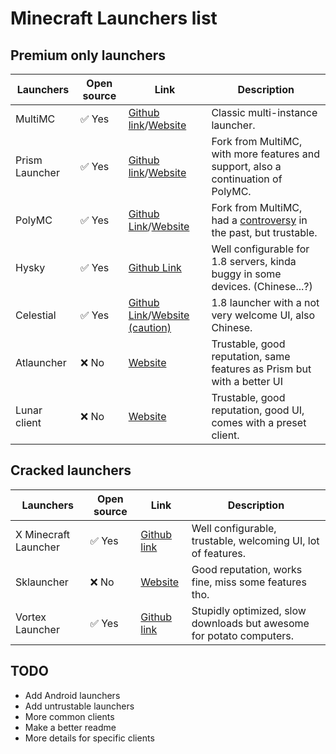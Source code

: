 # Minecraft Launchers list
## Premium only launchers

| Launchers | Open source | Link | Description |
| --- | --- | --- | --- |
| MultiMC | ✅ Yes | [Github link](https://github.com/MultiMC/Launcher/releases/tag/0.6.14)/[Website](https://multimc.org/#Download) | Classic multi-instance launcher. |
| Prism Launcher | ✅ Yes | [Github link](https://github.com/PrismLauncher/PrismLauncher/releases/tag/9.1)/[Website](https://prismlauncher.org/download/windows/) | Fork from MultiMC, with more features and support, also a continuation of PolyMC. |
| PolyMC | ✅ Yes | [Github Link](https://prismlauncher.org/download/windows/)/[Website](https://polymc.org/download/) | Fork from MultiMC, had a [controversy](https://www.reddit.com/r/PolyMCLauncher/comments/yq4prr/so_i_whats_up_with_the_controversy_around_polypc/) in the past, but trustable.
| Hysky | ✅ Yes | [Github Link](https://github.com/HyskyClient/HySky-Client-Launcher/releases/tag/v2.0.0) | Well configurable for 1.8 servers, kinda buggy in some devices. (Chinese...?) |
| Celestial | ✅ Yes | [Github Link](https://github.com/CubeWhyMC/celestial/releases/tag/v2.8.1)/[Website (caution)](https://lunarclient.top) | 1.8 launcher with a not very welcome UI, also Chinese. |
| Atlauncher | ❌ No | [Website](https://atlauncher.com/downloads) | Trustable, good reputation, same features as Prism but with a better UI |
| Lunar client | ❌ No | [Website](https://www.lunarclient.com/download) | Trustable, good reputation, good UI, comes with a preset client. |

## Cracked launchers

| Launchers | Open source | Link | Description |
| --- | --- | --- | --- |
| X Minecraft Launcher | ✅ Yes | [Github link](https://github.com/Voxelum/x-minecraft-launcher/releases/tag/v0.47.13) | Well configurable, trustable, welcoming UI, lot of features. |
| Sklauncher | ❌ No | [Website](https://skmedix.pl/downloads) | Good reputation, works fine, miss some features tho. |
| Vortex Launcher | ✅ Yes | [Github link](https://github.com/Kron4ek/minecraft-vortex-launcher/releases) | Stupidly optimized, slow downloads but awesome for potato computers. |

 
## TODO

- Add Android launchers
- Add untrustable launchers
- More common clients
- Make a better readme
- More details for specific clients
